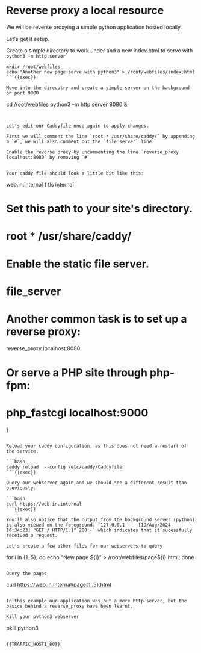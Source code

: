# Reverse proxy a local resource

We will be reverse proxying a simple python application hosted locally.

Let's get it setup.

Create a simple directory to work under and a new index.html to serve with `python3 -m http.server`

```
mkdir /root/webfiles
echo "Another new page serve with python3" > /root/webfiles/index.html
```{{exec}}

Move into the direcotry and create a simple server on the background on port 9000

```
cd /root/webfiles
python3 -m http.server 8080 &
```{{exec}}


Let's edit our Caddyfile once again to apply changes.

First we will comment the line `root * /usr/share/caddy/` by appending a `#`, we will also comment out the `file_server` line.

Enable the reverse proxy by uncommenting the line `reverse_proxy localhost:8080` by removing `#`.


Your caddy file should look a little bit like this:

```
web.in.internal {
  tls internal
  # Set this path to your site's directory.
  # root * /usr/share/caddy/

  # Enable the static file server.
  # file_server

  # Another common task is to set up a reverse proxy:
  reverse_proxy localhost:8080

  # Or serve a PHP site through php-fpm:
  # php_fastcgi localhost:9000
}
```

Reload your caddy configuration, as this does not need a restart of the service.

```bash
caddy reload  --config /etc/caddy/Caddyfile
```{{exec}}

Query our webserver again and we should see a different result than previously.

```bash
curl https://web.in.internal
```{{exec}}

You'll also notice that the output from the background server (python) is also viewed on the foreground. `127.0.0.1 - - [19/Aug/2024 16:34:23] "GET / HTTP/1.1" 200 -` which indicates that it sucessfully received a request.

Let's create a few other files for our webservers to query

```
for i in {1..5}; do echo "New page ${i}" > /root/webfiles/page${i}.html; done
```{{exec}}

Query the pages

```
curl https://web.in.internal/page{1..5}.html
```{{exec}}

In this example our application was but a mere http server, but the basics behind a reverse_proxy have been learnt.

Kill your python3 webserver

```
pkill python3
```{{exec}}

{{TRAFFIC_HOST1_80}}